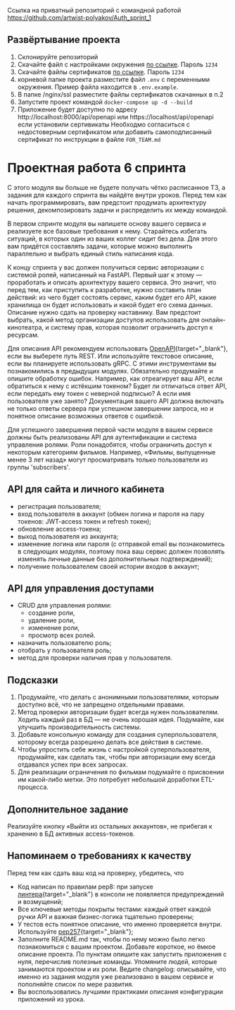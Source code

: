 Ссылка на приватный репозиторий с командной работой https://github.com/artwist-polyakov/Auth_sprint_1

## Развёртывание проекта

1. Склонируйте репозиторий
2. Скачайте файл с настройками окружения [по ссылке](https://disk.yandex.ru/d/EqKF0k8QJgGKQA). Пароль `1234` 
3. Скачайте файлы сертификатов [по ссылке](https://disk.yandex.ru/d/7YHy0fzdMUg-rQ). Пароль `1234`
4. корневой папке проекта разместите файл `.env` с переменными окружения. Пример файла находится в `.env.example`.
5. В папке /nginx/ssl разместите файлы сертификатов скачанных в п.2
6. Запустите проект командой `docker-compose up -d --build`
7. Приложение будет доступно по адресу http://localhost:8000/api/openapi или https://localhost/api/openapi если установили сертивикаты
Необходмо согласиться с недостоверным сертификатом или добавить самоподписанный сертификат по инструкции в файле `FOR_TEAM.md`

# Проектная работа 6 спринта

С этого модуля вы больше не будете получать чётко расписанное ТЗ, а задания для каждого спринта вы найдёте внутри уроков. Перед тем как начать программировать, вам предстоит продумать архитектуру решения, декомпозировать задачи и распределить их между командой.

В первом спринте модуля вы напишете основу вашего сервиса и реализуете все базовые требования к нему. Старайтесь избегать ситуаций, в которых один из ваших коллег сидит без дела. Для этого вам придётся составлять задачи, которые можно выполнить параллельно и выбрать единый стиль написания кода.

К концу спринта у вас должен получиться сервис авторизации с системой ролей, написанный на FastAPI. Первый шаг к этому — проработать и описать архитектуру вашего сервиса. Это значит, что перед тем, как приступить к разработке, нужно составить план действий: из чего будет состоять сервис, каким будет его API, какие хранилища он будет использовать и какой будет его схема данных. Описание нужно сдать на проверку наставнику. Вам предстоит выбрать, какой метод организации доступов использовать для онлайн-кинотеатра, и систему прав, которая позволит ограничить доступ к ресурсам. 

Для описания API рекомендуем использовать [OpenAPI](https://editor.swagger.io){target="_blank"}, если вы выберете путь REST. Или используйте текстовое описание, если вы планируете использовать gRPC. С этими инструментами вы познакомились в предыдущих модулях. Обязательно продумайте и опишите обработку ошибок. Например, как отреагирует ваш API, если обратиться к нему с истёкшим токеном? Будет ли отличаться ответ API, если передать ему токен с неверной подписью? А если имя пользователя уже занято? Документация вашего API должна включать не только ответы сервера при успешном завершении запроса, но и понятное описание возможных ответов с ошибкой.

Для успешного завершения первой части модуля в вашем сервисе должны быть реализованы API для аутентификации и система управления ролями. Роли понадобятся, чтобы ограничить доступ к некоторым категориям фильмов. Например, «Фильмы, выпущенные менее 3 лет назад» могут просматривать только пользователи из группы 'subscribers'.  

## API для сайта и личного кабинета

- регистрация пользователя;
- вход пользователя в аккаунт (обмен логина и пароля на пару токенов: JWT-access токен и refresh токен); 
- обновление access-токена;
- выход пользователя из аккаунта;
- изменение логина или пароля (с отправкой email вы познакомитесь в следующих модулях, поэтому пока ваш сервис должен позволять изменять личные данные без дополнительных подтверждений);
- получение пользователем своей истории входов в аккаунт;

## API для управления доступами

- CRUD для управления ролями:
  - создание роли,
  - удаление роли,
  - изменение роли,
  - просмотр всех ролей.
- назначить пользователю роль;
- отобрать у пользователя роль;
- метод для проверки наличия прав у пользователя. 

## Подсказки

1. Продумайте, что делать с анонимными пользователями, которым доступно всё, что не запрещено отдельными правами.
2. Метод проверки авторизации будет всегда нужен пользователям. Ходить каждый раз в БД — не очень хорошая идея. Подумайте, как улучшить производительность системы.
3. Добавьте консольную команду для создания суперпользователя, которому всегда разрешено делать все действия в системе.
4. Чтобы упростить себе жизнь с настройкой суперпользователя, продумайте, как сделать так, чтобы при авторизации ему всегда отдавался успех при всех запросах.
5. Для реализации ограничения по фильмам подумайте о присвоении им какой-либо метки. Это потребует небольшой доработки ETL-процесса.


## Дополнительное задание

Реализуйте кнопку «Выйти из остальных аккаунтов», не прибегая к хранению в БД активных access-токенов.

## Напоминаем о требованиях к качеству

Перед тем как сдать ваш код на проверку, убедитесь, что 

- Код написан по правилам pep8: при запуске [линтера](https://semakin.dev/2020/05/python_linters/){target="_blank"} в консоли не появляется предупреждений и возмущений;
- Все ключевые методы покрыты тестами: каждый ответ каждой ручки API и важная бизнес-логика тщательно проверены;
- У тестов есть понятное описание, что именно проверяется внутри. Используйте [pep257](https://www.python.org/dev/peps/pep-0257/){target="_blank"}; 
- Заполните README.md так, чтобы по нему можно было легко познакомиться с вашим проектом. Добавьте короткое, но ёмкое описание проекта. По пунктам опишите как запустить приложения с нуля, перечислив полезные команды. Упомяните людей, которые занимаются проектом и их роли. Ведите changelog: описывайте, что именно из задания модуля уже реализовано в вашем сервисе и пополняйте список по мере развития.
- Вы воспользовались лучшими практиками описания конфигурации приложений из урока. 
